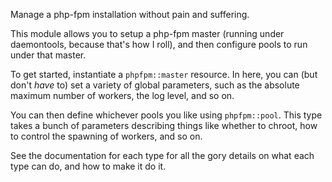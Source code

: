 Manage a php-fpm installation without pain and suffering.

This module allows you to setup a php-fpm master (running under daemontools,
because that's how I roll), and then configure pools to run under that
master.

To get started, instantiate a `phpfpm::master` resource.  In here, you can
(but don't *have* to) set a variety of global parameters, such as the
absolute maximum number of workers, the log level, and so on.

You can then define whichever pools you like using `phpfpm::pool`.  This
type takes a bunch of parameters describing things like whether to chroot,
how to control the spawning of workers, and so on.

See the documentation for each type for all the gory details on what each
type can do, and how to make it do it.
